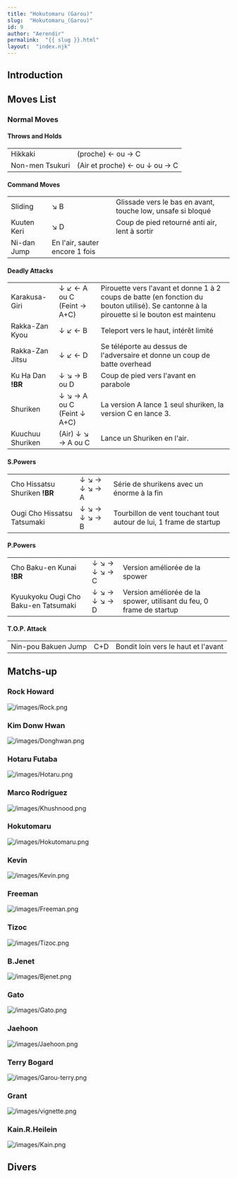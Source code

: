 ```yaml
---
title: "Hokutomaru (Garou)"
slug:  "Hokutomaru_(Garou)"
id: 9
author: "Aerendir"
permalink:  "{{ slug }}.html"
layout:  "index.njk"
---
```


## Introduction

## Moves List

### Normal Moves

#### Throws and Holds

|                 |                               |
|-----------------|-------------------------------|
| Hikkaki         | (proche) ← ou → C             |
| Non-men Tsukuri | (Air et proche) ← ou ↓ ou → C |

#### Command Moves

|             |                                |                                                             |
|-------------|--------------------------------|-------------------------------------------------------------|
| Sliding     | ↘ B                            | Glissade vers le bas en avant, touche low, unsafe si bloqué |
| Kuuten Keri | ↘ D                            | Coup de pied retourné anti air, lent à sortir               |
| Ni-dan Jump | En l'air, sauter encore 1 fois |                                                             |

#### Deadly Attacks

|                   |                            |                                                                                                                                            |
|-------------------|----------------------------|--------------------------------------------------------------------------------------------------------------------------------------------|
| Karakusa-Giri     | ↓ ↙ ← A ou C (Feint → A+C) | Pirouette vers l'avant et donne 1 à 2 coups de batte (en fonction du bouton utilisé). Se cantonne à la pirouette si le bouton est maintenu |
| Rakka-Zan Kyou    | ↓ ↙ ← B                    | Teleport vers le haut, intérêt limité                                                                                                      |
| Rakka-Zan Jitsu   | ↓ ↙ ← D                    | Se téléporte au dessus de l'adversaire et donne un coup de batte overhead                                                                  |
| Ku Ha Dan **!BR** | ↓ ↘ → B ou D               | Coup de pied vers l'avant en parabole                                                                                                      |
| Shuriken          | ↓ ↘ → A ou C (Feint ↓ A+C) | La version A lance 1 seul shuriken, la version C en lance 3.                                                                               |
| Kuuchuu Shuriken  | (Air) ↓ ↘ → A ou C         | Lance un Shuriken en l'air.                                                                                                                |

#### S.Powers

|                               |               |                                                                    |
|-------------------------------|---------------|--------------------------------------------------------------------|
| Cho Hissatsu Shuriken **!BR** | ↓ ↘ → ↓ ↘ → A | Série de shurikens avec un énorme à la fin                         |
| Ougi Cho Hissatsu Tatsumaki   | ↓ ↘ → ↓ ↘ → B | Tourbillon de vent touchant tout autour de lui, 1 frame de startup |

#### P.Powers

|                                      |               |                                                                      |
|--------------------------------------|---------------|----------------------------------------------------------------------|
| Cho Baku-en Kunai **!BR**            | ↓ ↘ → ↓ ↘ → C | Version améliorée de la spower                                       |
| Kyuukyoku Ougi Cho Baku-en Tatsumaki | ↓ ↘ → ↓ ↘ → D | Version améliorée de la spower, utilisant du feu, 0 frame de startup |

#### T.O.P. Attack

|                     |     |                                     |
|---------------------|-----|-------------------------------------|
| Nin-pou Bakuen Jump | C+D | Bondit loin vers le haut et l'avant |

## Matchs-up

### Rock Howard

![](/images/Rock.png‎ "/images/Rock.png‎")

### Kim Donw Hwan

![](/images/Donghwan.png‎ "/images/Donghwan.png‎")

### Hotaru Futaba

![](/images/Hotaru.png‎ "/images/Hotaru.png‎")

### Marco Rodriguez

![](/images/Khushnood.png‎ "/images/Khushnood.png‎")

### Hokutomaru

![](/images/Hokutomaru.png "/images/Hokutomaru.png")

### Kevin

![](/images/Kevin.png‎ "/images/Kevin.png‎")

### Freeman

![](/images/Freeman.png‎ "/images/Freeman.png‎")

### Tizoc

![](/images/Tizoc.png‎ "/images/Tizoc.png‎")

### B.Jenet

![](/images/Bjenet.png‎ "/images/Bjenet.png‎")

### Gato

![](/images/Gato.png‎ "/images/Gato.png‎")

### Jaehoon

![](/images/Jaehoon.png‎ "/images/Jaehoon.png‎")

### Terry Bogard

![](/images/Garou-terry.png‎ "/images/Garou-terry.png‎")

### Grant

![](/images/vignette.png "/images/vignette.png")

### Kain.R.Heilein

![](/images/Kain.png‎ "/images/Kain.png‎")

## Divers
